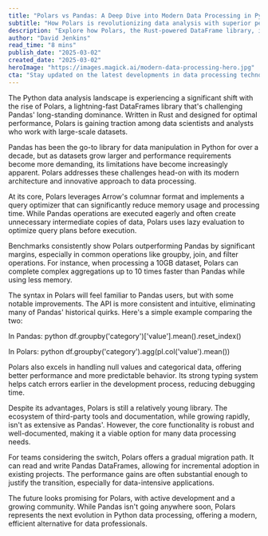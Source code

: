 ```yaml
---
title: "Polars vs Pandas: A Deep Dive into Modern Data Processing in Python"
subtitle: "How Polars is revolutionizing data analysis with superior performance"
description: "Explore how Polars, the Rust-powered DataFrame library, is challenging Pandas' dominance in Python data processing with superior performance and modern architecture. Learn about its innovative features and why it might be the future of data analysis."
author: "David Jenkins"
read_time: "8 mins"
publish_date: "2025-03-02"
created_date: "2025-03-02"
heroImage: "https://images.magick.ai/modern-data-processing-hero.jpg"
cta: "Stay updated on the latest developments in data processing technologies! Follow us on LinkedIn for more in-depth analysis and expert insights into the tools shaping the future of data science."
---
```


The Python data analysis landscape is experiencing a significant shift with the rise of Polars, a lightning-fast DataFrames library that's challenging Pandas' long-standing dominance. Written in Rust and designed for optimal performance, Polars is gaining traction among data scientists and analysts who work with large-scale datasets.

Pandas has been the go-to library for data manipulation in Python for over a decade, but as datasets grow larger and performance requirements become more demanding, its limitations have become increasingly apparent. Polars addresses these challenges head-on with its modern architecture and innovative approach to data processing.

At its core, Polars leverages Arrow's columnar format and implements a query optimizer that can significantly reduce memory usage and processing time. While Pandas operations are executed eagerly and often create unnecessary intermediate copies of data, Polars uses lazy evaluation to optimize query plans before execution.

Benchmarks consistently show Polars outperforming Pandas by significant margins, especially in common operations like groupby, join, and filter operations. For instance, when processing a 10GB dataset, Polars can complete complex aggregations up to 10 times faster than Pandas while using less memory.

The syntax in Polars will feel familiar to Pandas users, but with some notable improvements. The API is more consistent and intuitive, eliminating many of Pandas' historical quirks. Here's a simple example comparing the two:

In Pandas:
python
df.groupby('category')['value'].mean().reset_index()


In Polars:
python
df.groupby('category').agg(pl.col('value').mean())


Polars also excels in handling null values and categorical data, offering better performance and more predictable behavior. Its strong typing system helps catch errors earlier in the development process, reducing debugging time.

Despite its advantages, Polars is still a relatively young library. The ecosystem of third-party tools and documentation, while growing rapidly, isn't as extensive as Pandas'. However, the core functionality is robust and well-documented, making it a viable option for many data processing needs.

For teams considering the switch, Polars offers a gradual migration path. It can read and write Pandas DataFrames, allowing for incremental adoption in existing projects. The performance gains are often substantial enough to justify the transition, especially for data-intensive applications.

The future looks promising for Polars, with active development and a growing community. While Pandas isn't going anywhere soon, Polars represents the next evolution in Python data processing, offering a modern, efficient alternative for data professionals.